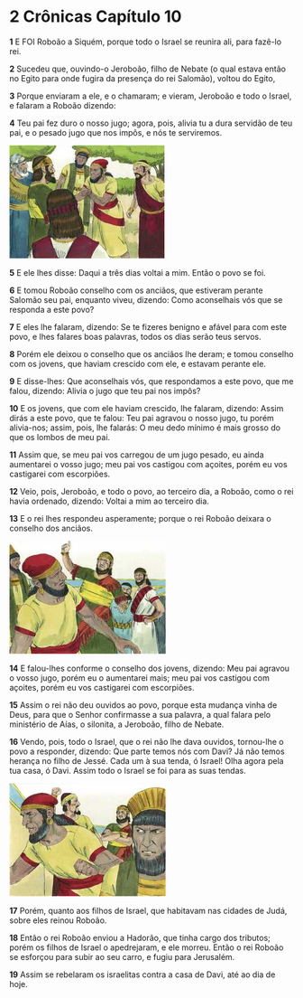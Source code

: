 # 2 Crônicas Capítulo 10

**1** 	E FOI Roboão a Siquém, porque todo o Israel se reunira ali, para fazê-lo rei.

**2** 	Sucedeu que, ouvindo-o Jeroboão, filho de Nebate (o qual estava então no Egito para onde fugira da presença do rei Salomão), voltou do Egito,

**3** 	Porque enviaram a ele, e o chamaram; e vieram, Jeroboão e todo o Israel, e falaram a Roboão dizendo:

**4** 	Teu pai fez duro o nosso jugo; agora, pois, alivia tu a dura servidão de teu pai, e o pesado jugo que nos impôs, e nós te serviremos.

![](../Images/SweetPublishing/11-12-3.jpg) 

**5** 	E ele lhes disse: Daqui a três dias voltai a mim. Então o povo se foi.

**6** 	E tomou Roboão conselho com os anciãos, que estiveram perante Salomão seu pai, enquanto viveu, dizendo: Como aconselhais vós que se responda a este povo?

**7** 	E eles lhe falaram, dizendo: Se te fizeres benigno e afável para com este povo, e lhes falares boas palavras, todos os dias serão teus servos.

**8** 	Porém ele deixou o conselho que os anciãos lhe deram; e tomou conselho com os jovens, que haviam crescido com ele, e estavam perante ele.

**9** 	E disse-lhes: Que aconselhais vós, que respondamos a este povo, que me falou, dizendo: Alivia o jugo que teu pai nos impôs?

**10** 	E os jovens, que com ele haviam crescido, lhe falaram, dizendo: Assim dirás a este povo, que te falou: Teu pai agravou o nosso jugo, tu porém alivia-nos; assim, pois, lhe falarás: O meu dedo mínimo é mais grosso do que os lombos de meu pai.

**11** 	Assim que, se meu pai vos carregou de um jugo pesado, eu ainda aumentarei o vosso jugo; meu pai vos castigou com açoites, porém eu vos castigarei com escorpiões.

**12** 	Veio, pois, Jeroboão, e todo o povo, ao terceiro dia, a Roboão, como o rei havia ordenado, dizendo: Voltai a mim ao terceiro dia.

**13** 	E o rei lhes respondeu asperamente; porque o rei Roboão deixara o conselho dos anciãos.

![](../Images/SweetPublishing/11-12-4.jpg) 

**14** 	E falou-lhes conforme o conselho dos jovens, dizendo: Meu pai agravou o vosso jugo, porém eu o aumentarei mais; meu pai vos castigou com açoites, porém eu vos castigarei com escorpiões.

**15** 	Assim o rei não deu ouvidos ao povo, porque esta mudança vinha de Deus, para que o Senhor confirmasse a sua palavra, a qual falara pelo ministério de Aías, o silonita, a Jeroboão, filho de Nebate.

**16** 	Vendo, pois, todo o Israel, que o rei não lhe dava ouvidos, tornou-lhe o povo a responder, dizendo: Que parte temos nós com Davi? Já não temos herança no filho de Jessé. Cada um à sua tenda, ó Israel! Olha agora pela tua casa, ó Davi. Assim todo o Israel se foi para as suas tendas.

![](../Images/SweetPublishing/11-12-5.jpg) 

**17** 	Porém, quanto aos filhos de Israel, que habitavam nas cidades de Judá, sobre eles reinou Roboão.

**18** 	Então o rei Roboão enviou a Hadorão, que tinha cargo dos tributos; porém os filhos de Israel o apedrejaram, e ele morreu. Então o rei Roboão se esforçou para subir ao seu carro, e fugiu para Jerusalém.

**19** 	Assim se rebelaram os israelitas contra a casa de Davi, até ao dia de hoje.

